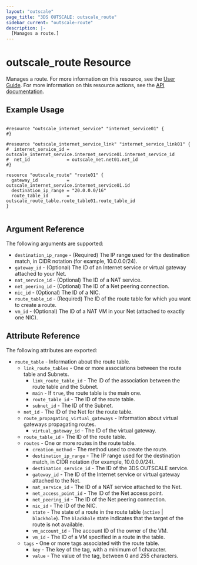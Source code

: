 ```yaml
---
layout: "outscale"
page_title: "3DS OUTSCALE: outscale_route"
sidebar_current: "outscale-route"
description: |-
  [Manages a route.]
---
```


# outscale_route Resource

Manages a route.
For more information on this resource, see the [User Guide](https://wiki.outscale.net/display/EN/About+Route+Tables#AboutRouteTables-RoutesRoutesandRoutingOptions).
For more information on this resource actions, see the [API documentation](https://docs-beta.outscale.com/#3ds-outscale-api-route).

## Example Usage

```hcl

#resource "outscale_internet_service" "internet_service01" {
#}

#resource "outscale_internet_service_link" "internet_service_link01" {
#  internet_service_id = outscale_internet_service.internet_service01.internet_service_id
#  net_id              = outscale_net.net01.net_id
#}

resource "outscale_route" "route01" {
  gateway_id           = outscale_internet_service.internet_service01.id
  destination_ip_range = "20.0.0.0/16"
  route_table_id       = outscale_route_table.route_table01.route_table_id
}


```

## Argument Reference

The following arguments are supported:

* `destination_ip_range` - (Required) The IP range used for the destination match, in CIDR notation (for example, 10.0.0.0/24).
* `gateway_id` - (Optional) The ID of an Internet service or virtual gateway attached to your Net.
* `nat_service_id` - (Optional) The ID of a NAT service.
* `net_peering_id` - (Optional) The ID of a Net peering connection.
* `nic_id` - (Optional) The ID of a NIC.
* `route_table_id` - (Required) The ID of the route table for which you want to create a route.
* `vm_id` - (Optional) The ID of a NAT VM in your Net (attached to exactly one NIC).

## Attribute Reference

The following attributes are exported:

* `route_table` - Information about the route table.
  * `link_route_tables` - One or more associations between the route table and Subnets.
    * `link_route_table_id` - The ID of the association between the route table and the Subnet.
    * `main` - If `true`, the route table is the main one.
    * `route_table_id` - The ID of the route table.
    * `subnet_id` - The ID of the Subnet.
  * `net_id` - The ID of the Net for the route table.
  * `route_propagating_virtual_gateways` - Information about virtual gateways propagating routes.
    * `virtual_gateway_id` - The ID of the virtual gateway.
  * `route_table_id` - The ID of the route table.
  * `routes` - One or more routes in the route table.
    * `creation_method` - The method used to create the route.
    * `destination_ip_range` - The IP range used for the destination match, in CIDR notation (for example, 10.0.0.0/24).
    * `destination_service_id` - The ID of the 3DS OUTSCALE service.
    * `gateway_id` - The ID of the Internet service or virtual gateway attached to the Net.
    * `nat_service_id` - The ID of a NAT service attached to the Net.
    * `net_access_point_id` - The ID of the Net access point.
    * `net_peering_id` - The ID of the Net peering connection.
    * `nic_id` - The ID of the NIC.
    * `state` - The state of a route in the route table (`active` \| `blackhole`). The `blackhole` state indicates that the target of the route is not available.
    * `vm_account_id` - The account ID of the owner of the VM.
    * `vm_id` - The ID of a VM specified in a route in the table.
  * `tags` - One or more tags associated with the route table.
    * `key` - The key of the tag, with a minimum of 1 character.
    * `value` - The value of the tag, between 0 and 255 characters.
